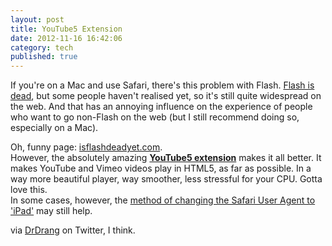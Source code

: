 ```yaml
---
layout: post
title: YouTube5 Extension
date: 2012-11-16 16:42:06
category: tech
published: true
---
```


If you're on a Mac and use Safari, there's this problem with Flash. [Flash is dead](http://www.zdnet.com/blog/perlow/exclusive-adobe-ceases-development-on-mobile-browser-flash-refocuses-efforts-on-html5-updated/19226), but some people haven't realised yet, so it's still quite widespread on the web. And that has an annoying influence on the experience of people who want to go non-Flash on the web (but I still recommend doing so, especially on a Mac). 

Oh, funny page: [isflashdeadyet.com](http://isflashdeadyet.com).  
However, the absolutely amazing [**YouTube5 extension**](http://www.verticalforest.com/youtube5-extension/) makes it all better. It makes YouTube and Vimeo videos play in HTML5, as far as possible. In a way more beautiful player, way smoother, less stressful for your CPU. Gotta love this.  
In some cases, however, the [method of changing the Safari User Agent to 'iPad'](https://blog.timmschoof.com/2012/07/15/html5-video-safari-os-x/) may still help.

via [DrDrang](http://twitter.com/drdrang) on Twitter, I think.
